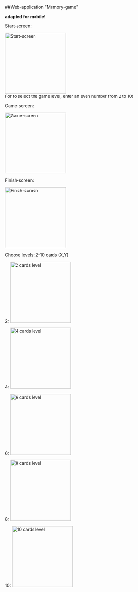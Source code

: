 ##Web-application "Memory-game"

**adapted for mobile!**

Start-screen:
<div>
 <img src="https://user-images.githubusercontent.com/82253017/155835273-5caf839c-09ba-4b18-be6d-9c561ce65645.PNG" alt="Start-screen" width="200"/>
</div>
For to select the game level, enter an even number from 2 to 10!

Game-screen:
<div>
 <img src="https://user-images.githubusercontent.com/82253017/155835269-b585adad-9d3f-469d-a9bb-217823f1fbe1.PNG" alt="Game-screen" width="200"/>
</div>

Finish-screen:
<div>
 <img src="https://user-images.githubusercontent.com/82253017/155835267-17982532-55eb-4fe8-a5a7-e47360c439f1.PNG" alt="Finish-screen" width="200"/>
</div>


Choose levels: 2-10 cards (X,Y)
 
2: 
<img src="https://user-images.githubusercontent.com/82253017/155835279-3245d4ef-f7f7-4341-a0de-473da3d33128.PNG" alt="2 cards level" width="200"/>

4: 
<img src="https://user-images.githubusercontent.com/82253017/155835280-1a8c4b3b-0686-42ba-9374-91c92c7805d1.PNG" alt="4 cards level" width="200"/>

6: 
<img src="https://user-images.githubusercontent.com/82253017/155835282-6c122dc0-7d42-452d-a215-de9d1aeb79ad.PNG" alt="6 cards level" width="200"/>

8: 
<img src="https://user-images.githubusercontent.com/82253017/155835283-0752caf8-ea34-4fee-9892-365f2ffc01bf.PNG" alt="8 cards level" width="200"/>
 
10: 
<img src="https://user-images.githubusercontent.com/82253017/155835288-3435f7a9-e6ef-4359-b480-3f7f4080ab5f.PNG" alt="10 cards level" width="200"/>



